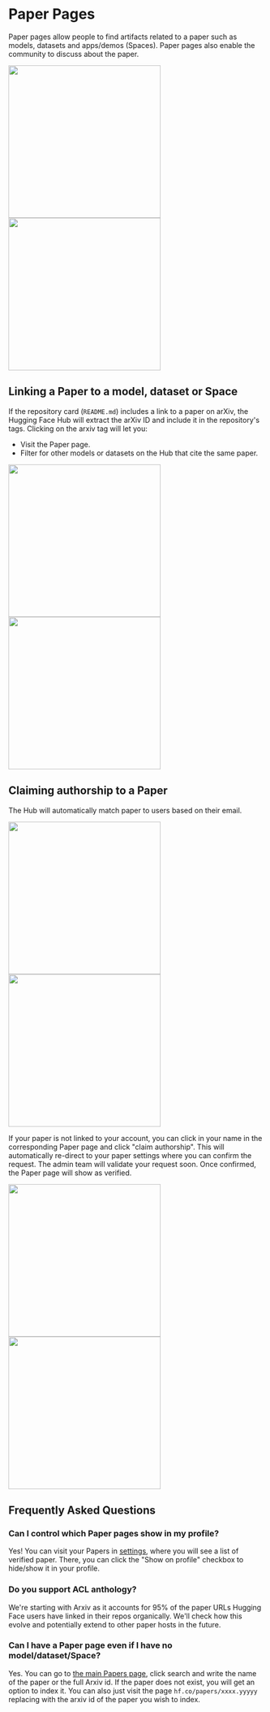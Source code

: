 # Paper Pages

Paper pages allow people to find artifacts related to a paper such as models, datasets and apps/demos (Spaces). Paper pages also enable the community to discuss about the paper.

<div class="flex justify-center">
<img class="block dark:hidden" width="300" src="https://huggingface.co/datasets/huggingface/documentation-images/resolve/main/hub/papers-discussions.png"/>
<img class="hidden dark:block" width="300" src="https://huggingface.co/datasets/huggingface/documentation-images/resolve/main/hub/papers-discussions-dark.png"/>
</div>

## Linking a Paper to a model, dataset or Space

If the repository card (`README.md`) includes a link to a paper on arXiv, the Hugging Face Hub will extract the arXiv ID and include it in the repository's tags. Clicking on the arxiv tag will let you:

* Visit the Paper page.
* Filter for other models or datasets on the Hub that cite the same paper.

<div class="flex justify-center">
<img class="block dark:hidden" width="300" src="https://huggingface.co/datasets/huggingface/documentation-images/resolve/main/hub/datasets-arxiv.png"/>
<img class="hidden dark:block" width="300" src="https://huggingface.co/datasets/huggingface/documentation-images/resolve/main/hub/datasets-arxiv-dark.png"/>
</div>

## Claiming authorship to a Paper

The Hub will automatically match paper to users based on their email. 

<div class="flex justify-center">
<img class="block dark:hidden" width="300" src="https://huggingface.co/datasets/huggingface/documentation-images/resolve/main/hub/papers-authors.png"/>
<img class="hidden dark:block" width="300" src="https://huggingface.co/datasets/huggingface/documentation-images/resolve/main/hub/papers-authors-dark.png"/>
</div>

If your paper is not linked to your account, you can click in your name in the corresponding Paper page and click "claim authorship". This will automatically re-direct to your paper settings where you can confirm the request. The admin team will validate your request soon. Once confirmed, the Paper page will show as verified.

<div class="flex justify-center">
<img class="block dark:hidden" width="300" src="https://huggingface.co/datasets/huggingface/documentation-images/resolve/main/hub/papers-settings.png"/>
<img class="hidden dark:block" width="300" src="https://huggingface.co/datasets/huggingface/documentation-images/resolve/main/hub/papers-settings-dark.png"/>
</div>


## Frequently Asked Questions

### Can I control which Paper pages show in my profile?

Yes! You can visit your Papers in [settings](https://huggingface.co/settings/papers), where you will see a list of verified paper. There, you can click the "Show on profile" checkbox to hide/show it in your profile. 

### Do you support ACL anthology?

We're starting with Arxiv as it accounts for 95% of the paper URLs Hugging Face users have linked in their repos organically. We'll check how this evolve and potentially extend to other paper hosts in the future.

### Can I have a Paper page even if I have no model/dataset/Space?

Yes. You can go to [the main Papers page](https://huggingface.co/papers), click search and write the name of the paper or the full Arxiv id. If the paper does not exist, you will get an option to index it. You can also just visit the page `hf.co/papers/xxxx.yyyyy` replacing with the arxiv id of the paper you wish to index.

